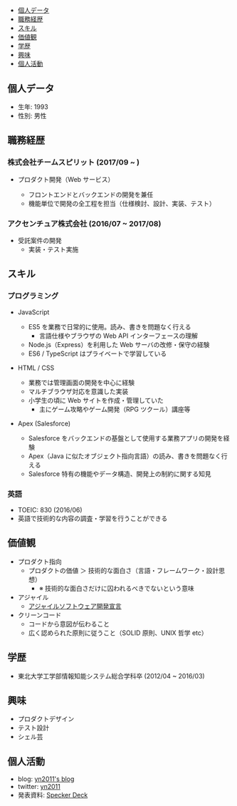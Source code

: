 # 

- [個人データ](#%E5%80%8B%E4%BA%BA%E3%83%87%E3%83%BC%E3%82%BF)
- [職務経歴](#%E8%81%B7%E5%8B%99%E7%B5%8C%E6%AD%B4)
- [スキル](#%E3%82%B9%E3%82%AD%E3%83%AB)
- [価値観](#%E4%BE%A1%E5%80%A4%E8%A6%B3)
- [学歴](#%E5%AD%A6%E6%AD%B4)
- [興味](#%E8%88%88%E5%91%B3)
- [個人活動](#%E5%80%8B%E4%BA%BA%E6%B4%BB%E5%8B%95)

## 個人データ

- 生年: 1993
- 性別: 男性

## 職務経歴

### 株式会社チームスピリット (2017/09 ~ )

- プロダクト開発（Web サービス）

  - フロントエンドとバックエンドの開発を兼任
  - 機能単位で開発の全工程を担当（仕様検討、設計、実装、テスト）

### アクセンチュア株式会社 (2016/07 ~ 2017/08)

- 受託案件の開発
  - 実装・テスト実施

## スキル

### プログラミング

- JavaScript

  - ES5 を業務で日常的に使用。読み、書きを問題なく行える
    - 言語仕様やブラウザの Web API インターフェースの理解
  - Node.js（Express）を利用した Web サーバの改修・保守の経験
  - ES6 / TypeScript はプライベートで学習している

- HTML / CSS

  - 業務では管理画面の開発を中心に経験
  - マルチブラウザ対応を意識した実装
  - 小学生の頃に Web サイトを作成・管理していた
    - 主にゲーム攻略やゲーム開発（RPG ツクール）講座等

- Apex (Salesforce)
  - Salesforce をバックエンドの基盤として使用する業務アプリの開発を経験
  - Apex（Java に似たオブジェクト指向言語）の読み、書きを問題なく行える
  - Salesforce 特有の機能やデータ構造、開発上の制約に関する知見

### 英語

- TOEIC: 830 (2016/06)
- 英語で技術的な内容の調査・学習を行うことができる

## 価値観

- プロダクト指向
  - プロダクトの価値 ＞ 技術的な面白さ（言語・フレームワーク・設計思想）
    - ※ 技術的な面白さだけに囚われるべきでないという意味
- アジャイル
  - [アジャイルソフトウェア開発宣言](http://agilemanifesto.org/iso/ja/manifesto.html)
- クリーンコード
  - コードから意図が伝わること
  - 広く認められた原則に従うこと（SOLID 原則、UNIX 哲学 etc）

## 学歴

- 東北大学工学部情報知能システム総合学科卒 (2012/04 ~ 2016/03)

## 興味

- プロダクトデザイン
- テスト設計
- シェル芸

## 個人活動

- blog: [yn2011's blog](http://pokuwagata.hatenablog.com/)
- twitter: [yn2011](https://twitter.com/yn2011)
- 発表資料: [Specker Deck](https://speakerdeck.com/yn2011)
